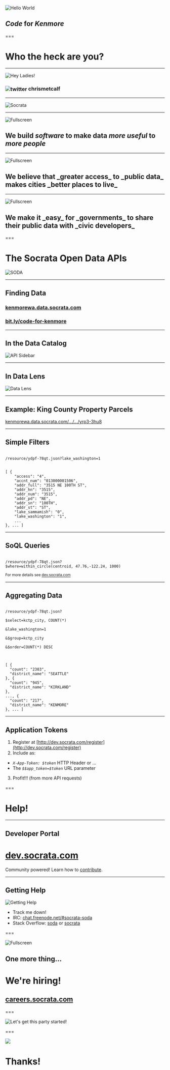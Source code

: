 
![Hello World](/presentations/img/hello_world_200.png)

## _Code_ for _Kenmore_

===

# Who the heck are you?

--- 

![Hey Ladies!](/presentations/img/metcalf.jpg)

<h3><img src="/presentations/img/twitter.png" alt="twitter" style="vertical-align: middle" /> chrismetcalf</h3>

---

![Socrata](/presentations/img/hello_world.png)

---

![Fullscreen](/presentations/img/at_table.jpg)

## We build _software_ to make data _more useful_ to _more people_

<!-- https://www.flickr.com/photos/hyku/2497370097 -->
--- 

![Fullscreen](/presentations/img/city.jpg)

<h2>We believe that _greater access_ to _public data_ makes cities _better places to live_</h2>

---

![Fullscreen](/presentations/img/city_hall.jpg)

<h2>We make it _easy_ for _governments_ to share their public data with _civic developers_</h2>

===

# The Socrata Open Data APIs

![SODA](/presentations/img/snuffleupadata.png)

---

## Finding Data

### [kenmorewa.data.socrata.com](http://kenmorewa.data.socrata.com)
### [bit.ly/code-for-kenmore](http://bit.ly/code-for-kenmore)

---

## In the Data Catalog

![API Sidebar](http://dev.socrata.com/img/sidebar.gif)

---

## In Data Lens

![Data Lens](http://dev.socrata.com/img/data_lens.png)

---

## Example: King County Property Parcels

[kenmorewa.data.socrata.com/.../.../yrp3-3hu8](https://kenmorewa.data.socrata.com/dataset/King-County-Parcels/yrp3-3hu8)

---

## Simple Filters

<code>
/resource/ydpf-78qt.json?<span class="toy-store-blue">lake_washington</span>=<span class="golden">1</span>
</code>

<pre><code data-trim contenteditable class="javascript">
[ {
    "access": "4",
    "accnt_num": "013000001506",
    "addr_full": "3515 NE 100TH ST",
    "addr_hn": "3515",
    "addr_num": "3515",
    "addr_pd": "NE",
    "addr_sn": "100TH",
    "addr_st": "ST",
    "lake_sammamish": "0",
    "lake_washington": "1",
    ...
}, ... ]
</code></pre>

---

## SoQL Queries

<code>
/resource/ydpf-78qt.json?
<span class="toy-store-blue">$where</span>=<span class="golden">within_circle(centroid, 47.76,-122.24, 1000)</span>
</code>

<small style="padding-top: 5em">For more details see <a href="http://dev.socrata.com">dev.socrata.com</a></small>

---

## Aggregating Data

<code>
/resource/ydpf-78qt.json?<br/>
<span class="toy-store-blue">$select</span>=<span class="golden">kctp_city, COUNT(*)</span><br>
<span class="toy-store-blue">&lake_washington</span>=<span class="golden">1</span><br>
<span class="toy-store-blue">&$group</span>=<span class="golden">kctp_city</span><br>
<span class="toy-store-blue">&$order</span>=<span class="golden">COUNT(*) DESC</span><br>
</code>

<pre class="fragment"><code data-trim contenteditable class="javascript">
[ {
  "count": "2303",
  "district_name": "SEATTLE"
}, {
  "count": "945",
  "district_name": "KIRKLAND"
},
..., {
  "count": "217",
  "district_name": "KENMORE"
}, ... ]
</code></pre>

---

## Application Tokens

1. Register at [http://dev.socrata.com/register](http://dev.socrata.com/register)
2. Include as:
  - _`X-App-Token: $token`_ HTTP Header or ... 
  - The _`$$app_token=$token`_ URL parameter
3. Profit!!! (from more API requests)

===

# Help!

---

## Developer Portal

# [dev.socrata.com](http://dev.socrata.com)

<div class="footnote">Community powered! Learn how to <a href="http://dev.socrata.com/contributing.html">contribute</a>.</div>

---

## Getting Help

![Getting Help](/presentations/img/live-support.gif)

- Track me down!
- IRC: [chat.freenode.net/#socrata-soda](irc://chat.freenode.net/#socrata-soda)
- Stack Overflow: [soda](http://stackoverflow.com/questions/tagged/soda) or [socrata](http://stackoverflow.com/questions/tagged/socrata)

===

![Fullscreen](/presentations/img/work_tounge.gif)

## One more thing...

<h1 class="fragment" data-fragment-index="0">We're hiring!</h1>

<h2 class="fragment" data-fragment-index="1"><a href="http://careers.socrata.com">careers.socrata.com</a></h2>

===

![Let's get this party started!](/presentations/img/lets_get_this_party_started.gif)

===

<img class="fullscreen-img" src="/presentations/img/team.jpg"/>

# Thanks!

